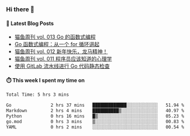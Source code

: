 ### Hi there 👋


#### 📖 Latest Blog Posts
<!-- BLOG-POST-LIST:START -->
- [猫鱼周刊 vol. 013 Go 的函数式编程](https://ameow.xyz/archives/weekly-013)
- [Go 函数式编程：从一个 for 循环讲起](https://ameow.xyz/archives/go-functional-programming-intro)
- [猫鱼周刊 vol. 012 新年快乐，龙马精神！](https://ameow.xyz/archives/weekly-012)
- [猫鱼周刊 vol. 011 程序员应该知道的心理学](https://ameow.xyz/archives/weekly-011)
- [使用 GitLab 流水线进行 Go 代码静态检查](https://ameow.xyz/archives/gitlab-golang-ci-lint)
<!-- BLOG-POST-LIST:END -->

#### ⏱️ This week I spent my time on
<!--START_SECTION:waka-->

```txt
Total Time: 5 hrs 3 mins

Go               2 hrs 37 mins   █████████████░░░░░░░░░░░░   51.94 %
Markdown         2 hrs 4 mins    ██████████▒░░░░░░░░░░░░░░   40.97 %
Python           0 hrs 16 mins   █▒░░░░░░░░░░░░░░░░░░░░░░░   05.23 %
go.mod           0 hrs 3 mins    ▒░░░░░░░░░░░░░░░░░░░░░░░░   00.83 %
YAML             0 hrs 2 mins    ░░░░░░░░░░░░░░░░░░░░░░░░░   00.54 %
```

<!--END_SECTION:waka-->

<!--
**LeslieLeung/LeslieLeung** is a ✨ _special_ ✨ repository because its `README.md` (this file) appears on your GitHub profile.

Here are some ideas to get you started:

- 🔭 I’m currently working on ...
- 🌱 I’m currently learning ...
- 👯 I’m looking to collaborate on ...
- 🤔 I’m looking for help with ...
- 💬 Ask me about ...
- 📫 How to reach me: ...
- 😄 Pronouns: ...
- ⚡ Fun fact: ...
-->
